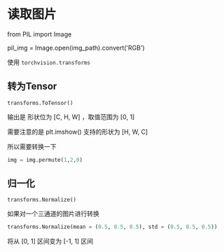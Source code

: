 # 读取图片

from PIL import Image

pil_img = Image.open(img_path).convert('RGB')





使用 `torchvision.transforms`



## 转为Tensor

`transforms.ToTensor() `

输出是 形状位为 [C, H, W] ，取值范围为 [0, 1] 

需要注意的是 plt.imshow() 支持的形状为 [H, W, C]

所以需要转换一下

```python
img = img.permute(1,2,0)
```





## 归一化

`transforms.Normalize()`

如果对一个三通道的图片进行转换

```python
transforms.Normalize(mean = (0.5, 0.5, 0.5), std = (0.5, 0.5, 0.5))
```

将从 [0, 1] 区间变为 [-1, 1] 区间